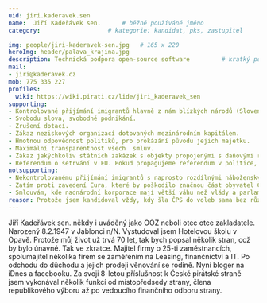 ```yaml
---
uid: jiri.kaderavek.sen
name:  Jiří Kadeřávek sen.  	# běžně používáné jméno
category:                 	# kategorie: kandidat, pks, zastupitel

img: people/jiri-kaderavek-sen.jpg   # 165 x 220
heroImg: header/palava_krajina.jpg
description: Technická podpora open-source software     	# kratký popis, max 160 znaků
mail:
- jiri@kaderavek.cz
mob: 775 335 227
profiles:
  wiki: https://wiki.pirati.cz/lide/jiri_kaderavek_sen
supporting:
- Kontrolované přijímání imigrantů hlavně z nám blízkých národů (Slovensko, Ukrajina, Rusko, Vietnam, atd.) kteří přicházejí pracovat.
- Svobodu slova, svobodné podnikání.
- Zrušení dotací.
- Zákaz neziskových organizací dotovaných mezinárodním kapitálem.
- Hmotnou odpovědnost politiků, pro prokázání původu jejich majetku.
- Maximální transparentnost všech  smluv.
- Zákaz jakýchkoliv státních zakázek s objekty propojenými s daňovými ráji a s objekty s nejasným majitelem.
- Referendum o setrvání v EU. Pokud propagujeme referendum v politice, tak nemůžeme určovat čeho se týkat má a čeho ne.
notsupporting:
- Nekontrolovanému přijímání imigrantů s naprosto rozdílnými náboženskými, hygienickými a nepracovními návyky.
- Zatím proti zavedení Eura, které by poškodilo značnou část obyvatel ČR, rodiny s dětmi počínaje a důchodci konče.
- Smlouvám, kde nadnárodní korporace mají větší váhu než vlády a parlamenty států.
reason: Protože jsem kandidoval vždy, kdy šla ČPS do voleb sama bez různých ŽÍT Brno, SZ, to znamená kdy ručí za sebe a dává to voličům černé na bílém. Narodil jsem se v kapitalismu, velkou část života prožil v socialismu a dnes opět v kapitalismu mohu s klidem hodnotit co bylo kde dobré a co špatné. Byl jsem zaměstnancem i zaměstnavatelem a nakonec i OSVČ. Znám tedy problematiku z více stran. Nechtěl jsem do popředí kandidátky, to ponechávám mladším, považuji ale za správné na kandidátce být.
---
```


Jiří Kadeřávek sen. někdy i uváděný jako OOZ neboli otec otce zakladatele. Narozený 8.2.1947 v Jablonci n/N. Vystudoval jsem Hotelovou školu v Opavě. Protože můj život už trvá 70 let, tak bych popsal několik stran, což by bylo únavné. Tak ve zkratce. Majitel firmy o 25-ti zaměstnancích, spolumajitel několika firem se zaměřením na Leasing, finančnictví a IT. Po odchodu do důchodu a jejich prodeji věnování se rodině. Nyní bloger na iDnes a facebooku. Za svoji 8-letou příslušnost k České pirátské straně jsem vykonával několik funkcí od místopředsedy strany, člena republikového výboru až po vedoucího finančního odboru strany.
